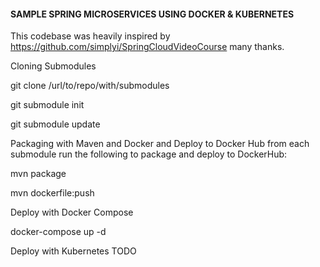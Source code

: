 #### SAMPLE SPRING MICROSERVICES USING DOCKER & KUBERNETES

This codebase was heavily inspired by https://github.com/simplyi/SpringCloudVideoCourse many thanks.

Cloning Submodules

git clone /url/to/repo/with/submodules

git submodule init

git submodule update

Packaging with Maven and Docker and Deploy to Docker Hub
from each submodule run the following to package and deploy to DockerHub:
 
 mvn package
 
 mvn dockerfile:push
 
 Deploy with Docker Compose
 
 docker-compose up -d
 
 Deploy with Kubernetes
 TODO
 
 
